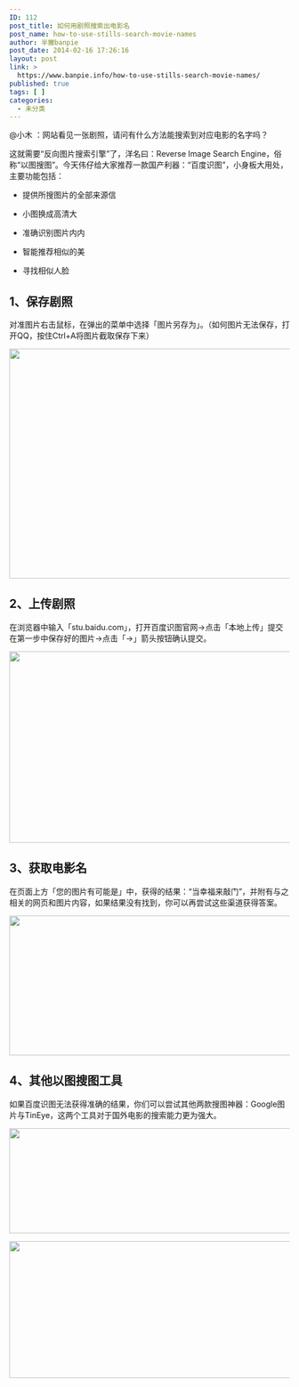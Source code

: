 ```yaml
---
ID: 112
post_title: 如何用剧照搜索出电影名
post_name: how-to-use-stills-search-movie-names
author: 半撇banpie
post_date: 2014-02-16 17:26:16
layout: post
link: >
  https://www.banpie.info/how-to-use-stills-search-movie-names/
published: true
tags: [ ]
categories:
  - 未分类
---
```

@小木 ：网站看见一张剧照，请问有什么方法能搜索到对应电影的名字吗？

这就需要“反向图片搜索引擎”了，洋名曰：Reverse Image Search Engine，俗称“以图搜图”。今天伟仔给大家推荐一款国产利器：“百度识图”，小身板大用处，主要功能包括：

*   提供所搜图片的全部来源信

*   小图换成高清大

*   准确识别图片内内

*   智能推荐相似的美

*   寻找相似人脸

## 1、保存剧照

对准图片右击鼠标，在弹出的菜单中选择「图片另存为」。（如何图片无法保存，打开QQ，按住Ctrl+A将图片截取保存下来）

[<img class="alignnone size-full wp-image-24501632" src="http://www.banpie.info/wp-content/uploads/2019/04/unnamed-file-613/0-5.jpg" width="620" height="413" alt="" />][1]

## 2、上传剧照

在浏览器中输入「stu.baidu.com」，打开百度识图官网->点击「本地上传」提交在第一步中保存好的图片->点击「→」箭头按钮确认提交。

[<img class="alignnone size-full wp-image-24521633" src="http://www.banpie.info/wp-content/uploads/2019/04/unnamed-file3/0-63.jpg" width="610" height="344" alt="" />][2]

## 3、获取电影名

在页面上方「您的图片有可能是」中，获得的结果：“当幸福来敲门”，并附有与之相关的网页和图片内容，如果结果没有找到，你可以再尝试这些渠道获得答案。

[<img class="alignnone size-full wp-image-2451634" src="http://www.banpie.info/wp-content/uploads/2019/04/unnamed-file-653/0-7.jpg" width="620" height="251" alt="" />][3]

## 4、其他以图搜图工具

如果百度识图无法获得准确的结果，你们可以尝试其他两款搜图神器：Google图片与TinEye，这两个工具对于国外电影的搜索能力更为强大。

[<img class="alignnone size-full wp-image-2451635" src="http://www.banpie.info/wp-content/uploads/2019/04/unnamed-file-663/0-8.jpg" width="610" height="189" alt="" />][4]

[<img class="alignnone size-full wp-image-2451636" src="http://www.banpie.info/wp-content/uploads/2019/04/unnamed-file-673/0-9.jpg" width="610" height="246" alt="" />][5]

 [1]: http://www.banpie.info/wp-content/uploads/2019/04/unnamed-file-61.jpg
 [2]: http://www.banpie.info/wp-content/uploads/2019/04/unnamed-file-63.jpg
 [3]: http://www.banpie.info/wp-content/uploads/2019/04/unnamed-file-65.jpg
 [4]: http://www.banpie.info/wp-content/uploads/2019/04/unnamed-file-66.jpg
 [5]: http://www.banpie.info/wp-content/uploads/2019/04/unnamed-file-67.jpg
<!--stackedit_data:
eyJoaXN0b3J5IjpbNjI3NzY0NDU3XX0=
-->